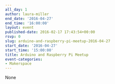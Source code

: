 ```yaml
---
all_day: 1
author: laura-miller
end_date: '2016-04-27'
end_time: '16:00:00'
layout: event
published-date: 2016-02-17 17:43:54+00:00
rsvp: 0
slug: arduino-and-raspberry-pi-meetup-2016-04-27
start_date: '2016-04-27'
start_time: '15:00:00'
title: Arduino and Raspberry Pi Meetup
event-categories:
- Makerspace
---
```


None
